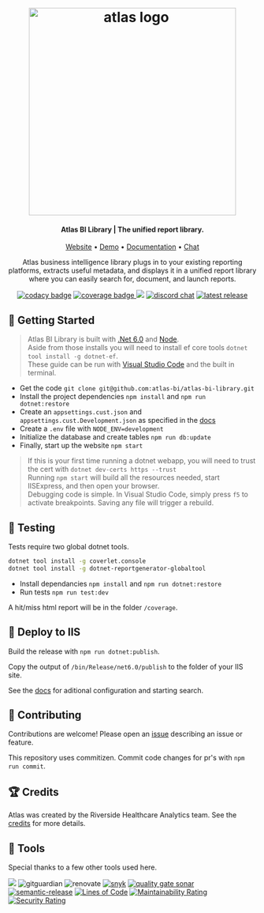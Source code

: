 <h1 align="center">
    <br>
    <a href="https://www.atlas.bi">
        <img alt="atlas logo" src="https://raw.githubusercontent.com/atlas-bi/atlas-bi-library/master/web/wwwroot/img/atlas-logo-smooth.png" width=420 />
    </a>
    <br>
</h1>

<h4 align="center">Atlas BI Library | The unified report library.</h4>

<p align="center">
    <a href="https://www.atlas.bi" target="_blank">Website</a> • <a href="https://demo.atlas.bi" target="_blank">Demo</a> • <a href="https://www.atlas.bi/docs/bi-library/" target="_blank">Documentation</a> • <a href="https://discord.gg/hdz2cpygQD" target="_blank">Chat</a>
</p>

<p align="center">
Atlas business intelligence library plugs in to your existing reporting platforms, extracts useful metadata, and displays it in a unified report library where you can easily search for, document, and launch reports.
</p>

<p align="center">
    <a href="https://www.codacy.com/gh/atlas-bi/atlas-bi-library/dashboard?utm_source=github.com&amp;utm_medium=referral&amp;utm_content=atlas-bi/atlas-bi-library&amp;utm_campaign=Badge_Grade" target="_blank"><img alt="codacy badge" src="https://app.codacy.com/project/badge/Grade/45f8f86fdb9847d98274d6ee9d3ab850" /></a>
<a href="https://codecov.io/gh/atlas-bi/atlas-bi-library" target="_blank">
  <img alt="coverage badge" src="https://codecov.io/gh/atlas-bi/atlas-bi-library/branch/master/graph/badge.svg?token=p1fWnQvPnf"/>
</a>
<a href="https://github.com/atlas-bi/atlas-bi-library/actions/workflows/test.yaml" target="_blank"><img src="https://github.com/atlas-bi/atlas-bi-library/actions/workflows/test.yaml/badge.svg" /></a>
<a href="https://discord.gg/hdz2cpygQD"><img alt="discord chat" src="https://badgen.net/discord/online-members/hdz2cpygQD/" /></a>
<a href="https://github.com/atlas-bi/atlas-bi-library/releases"><img alt="latest release" src="https://badgen.net/github/release/atlas-bi/atlas-bi-library" /></a>
</p>

## 🏃 Getting Started

> Atlas BI Library is built with [.Net 6.0](https://dotnet.microsoft.com/download/dotnet/6.0) and [Node](https://nodejs.org/en/download/). \
> Aside from those installs you will need to install ef core tools `dotnet tool install -g dotnet-ef`. \
> These guide can be run with [Visual Studio Code](https://code.visualstudio.com/download) and the built in terminal.

-   Get the code `git clone git@github.com:atlas-bi/atlas-bi-library.git`
-   Install the project dependencies `npm install` and `npm run dotnet:restore`
-   Create an `appsettings.cust.json` and `appsettings.cust.Development.json` as specified in the [docs](git@github.com:atlas-bi/atlas-bi-library.git)
-   Create a `.env` file with `NODE_ENV=development`
-   Initialize the database and create tables `npm run db:update`
-   Finally, start up the website `npm start`

> If this is your first time running a dotnet webapp, you will need to trust the cert with `dotnet dev-certs https --trust` \
> Running `npm start` will build all the resources needed, start IISExpress, and then open your browser. \
> Debugging code is simple. In Visual Studio Code, simply press `f5` to activate breakpoints. Saving any file will trigger a rebuild.

## 🧪 Testing

Tests require two global dotnet tools.

```bash
dotnet tool install -g coverlet.console
dotnet tool install -g dotnet-reportgenerator-globaltool
```

-   Install dependancies `npm install` and `npm run dotnet:restore`
-   Run tests `npm run test:dev`

A hit/miss html report will be in the folder `/coverage`.

## 🚀 Deploy to IIS

Build the release with `npm run dotnet:publish`.

Copy the output of `/bin/Release/net6.0/publish` to the folder of your IIS site.

See the [docs](https://www.atlas.bi/docs/bi-library/) for aditional configuration and starting search.

## 🎁 Contributing

Contributions are welcome! Please open an [issue](https://github.com/atlas-bi/atlas-bi-library/issues) describing an issue or feature.

This repository uses commitizen. Commit code changes for pr's with `npm run commit`.

## 🏆 Credits

Atlas was created by the Riverside Healthcare Analytics team. See the [credits](https://www.atlas.bi/about/) for more details.

## 🔧 Tools

Special thanks to a few other tools used here.

<a href="https://automate.browserstack.com/public-build/bGhJNzFxaXI1MFFONmh2TlQwdW5MQXNyblFtYXorbEQxdU4wNnpqWFYzWT0tLVN1L2l1Mi9ueGFXQ0hIYmUxWll2c2c9PQ==--0a7425816259714011cafee8777c3fe2e15baaba"><img src='https://automate.browserstack.com/badge.svg?badge_key=bGhJNzFxaXI1MFFONmh2TlQwdW5MQXNyblFtYXorbEQxdU4wNnpqWFYzWT0tLVN1L2l1Mi9ueGFXQ0hIYmUxWll2c2c9PQ==--0a7425816259714011cafee8777c3fe2e15baaba'/></a>
<img src="https://badgen.net/badge/icon/gitguardian?icon=gitguardian&label" alt="gitguardian"> <img src="https://img.shields.io/badge/renovate-configured-green?logo=renovatebot" alt="renovate"> <a href="https://snyk.io/test/github/atlas-bi/atlas-bi-library"><img src="https://snyk.io/test/github/atlas-bi/atlas-bi-library/badge.svg" alt="snyk" /></a> <a href="https://sonarcloud.io/summary/new_code?id=atlas-bi_atlas-bi-library"><img src="https://sonarcloud.io/api/project_badges/measure?project=atlas-bi_atlas-bi-library&metric=alert_status" alt="quality gate sonar" /></a> <a href="http://commitizen.github.io/cz-cli/"><a src="https://img.shields.io/badge/commitizen-friendly-brightgreen.svg" alt="commitizen"></a>
<a href="https://github.com/semantic-release/semantic-release"><img src="https://img.shields.io/badge/%20%20%F0%9F%93%A6%F0%9F%9A%80-semantic--release-e10079.svg" alt="semantic-release" /></a> [![Lines of Code](https://sonarcloud.io/api/project_badges/measure?project=atlas-bi_atlas-bi-library&metric=ncloc)](https://sonarcloud.io/summary/new_code?id=atlas-bi_atlas-bi-library)
[![Maintainability Rating](https://sonarcloud.io/api/project_badges/measure?project=atlas-bi_atlas-bi-library&metric=sqale_rating)](https://sonarcloud.io/summary/new_code?id=atlas-bi_atlas-bi-library)
[![Security Rating](https://sonarcloud.io/api/project_badges/measure?project=atlas-bi_atlas-bi-library&metric=security_rating)](https://sonarcloud.io/summary/new_code?id=atlas-bi_atlas-bi-library)
